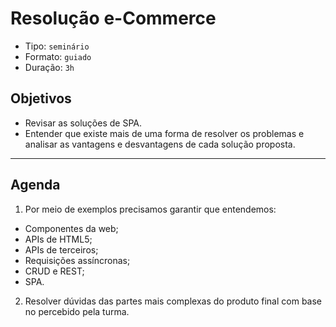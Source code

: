 # Resolução e-Commerce

- Tipo: `seminário`
- Formato: `guiado`
- Duração: `3h`

## Objetivos

- Revisar as soluções de SPA.
- Entender que existe mais de uma forma de resolver os problemas e analisar as vantagens e desvantagens de cada solução proposta.

***

## Agenda

1. Por meio de exemplos precisamos garantir que entendemos:

  - Componentes da web;
  - APIs de HTML5;
  - APIs de terceiros;
  - Requisições assíncronas;
  - CRUD e REST;
  - SPA.

2. Resolver dúvidas das partes mais complexas do produto final com base no percebido pela turma.
